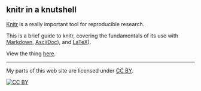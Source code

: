 ## knitr in a knutshell

[Knitr](http://yihui.name/knitr/) is a really important tool for
reproducible research.

This is a brief guide to knitr, covering the fundamentals of
its use with
[Markdown](http://daringfireball.net/projects/markdown/),
[AsciiDoc](http://www.methods.co.nz/asciidoc/)), and 
[LaTeX](http://www.latex-project.org)).

View the thing [here](http://kbroman.github.io/knitr_knutshell).

---

My parts of this web site are licensed under
[CC BY](http://creativecommons.org/licenses/by/3.0/).

[![CC BY](http://i.creativecommons.org/l/by/3.0/88x31.png)](http://creativecommons.org/licenses/by/3.0/)
